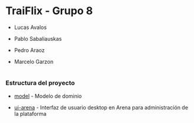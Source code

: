 # TraiFlix - Grupo 8


- Lucas Avalos

- Pablo Sabaliauskas
- Pedro Araoz

- Marcelo Garzon


#
### Estructura del proyecto


- [model](https://github.com/unq-ui/grupo-8-ASAG/tree/master/model) - Modelo de dominio

- [ui-arena](https://github.com/unq-ui/grupo-8-ASAG/tree/master/ui-arena) - Interfaz de usuario desktop en Arena para administración de la plataforma
